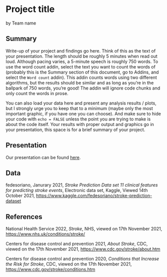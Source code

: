 Project title
================
by Team name

## Summary

Write-up of your project and findings go here. Think of this as the text
of your presentation. The length should be roughly 5 minutes when read
out loud. Although pacing varies, a 5-minute speech is roughly 750
words. To use the word count addin, select the text you want to count
the words of (probably this is the Summary section of this document, go
to Addins, and select the `Word count` addin). This addin counts words
using two different algorithms, but the results should be similar and as
long as you’re in the ballpark of 750 words, you’re good! The addin will
ignore code chunks and only count the words in prose.

You can also load your data here and present any analysis results /
plots, but I strongly urge you to keep that to a minimum (maybe only the
most important graphic, if you have one you can choose). And make sure
to hide your code with `echo = FALSE` unless the point you are trying to
make is about the code itself. Your results with proper output and
graphics go in your presentation, this space is for a brief summary of
your project.

## Presentation

Our presentation can be found [here](presentation/presentation.html).

## Data

fedesoriano, Janurary 2021, *Stroke Prediction Data set 11 clinical
features for predicting stroke events*, Electronic data set, Kaggle,
Viewed 14th October 2021,
<https://www.kaggle.com/fedesoriano/stroke-prediction-dataset>

## References

National Health Service 2022, *Stroke*, NHS, viewed on 17th November
2021, <https://www.nhs.uk/conditions/stroke/>

Centers for disease control and prevention 2021, *About Stroke*, CDC,
viewed on the 17th November 2021, <https://www.cdc.gov/stroke/about.htm>

Centers for disease control and prevention 2020, *Conditions that
Increase the Risk for Stroke*, CDC, viewed on the 17th November 2021,
<https://www.cdc.gov/stroke/conditions.htm>
